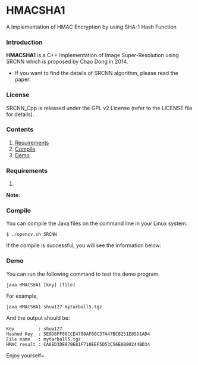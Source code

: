 # HMACSHA1
A Implementation of HMAC Encryption by using SHA-1 Hash Function

### Introduction
**HMACSHA1** is a C++ Implementation of Image Super-Resolution using SRCNN which is proposed by Chao Dong in 2014.
 - If you want to find the details of SRCNN algorithm, please read the paper:  



### License
SRCNN_Cpp is released under the GPL v2 License (refer to the LICENSE file for details).

### Contents
1. [Requirements](#requirements)
2. [Compile](#compile)
3. [Demo](#demo)

### Requirements

1. 

**Note:**

### Compile

You can compile the Java files on the command line in your Linux system. 

``` Shell
$ ./opencv.sh SRCNN
```

If the compile is successful, you will see the information below:

### Demo

You can run the following command to test the demo program.

``` Shell
java HMACSHA1 [key] [file]
```

For example,

``` Shell
java HMACSHA1 shuw127 mytarball5.tgz
```

And the output should be:
``` Shell
Key         : shuw127
Hashed Key  : 5E9D8FF86CCE4780AF80C37A47BC8251E85D1AD4
File name   : mytarball5.tgz
HMAC result : CA6ED3DE879E81F710EEF5D53C56E8B90244BD34
```


Enjoy yourself~
